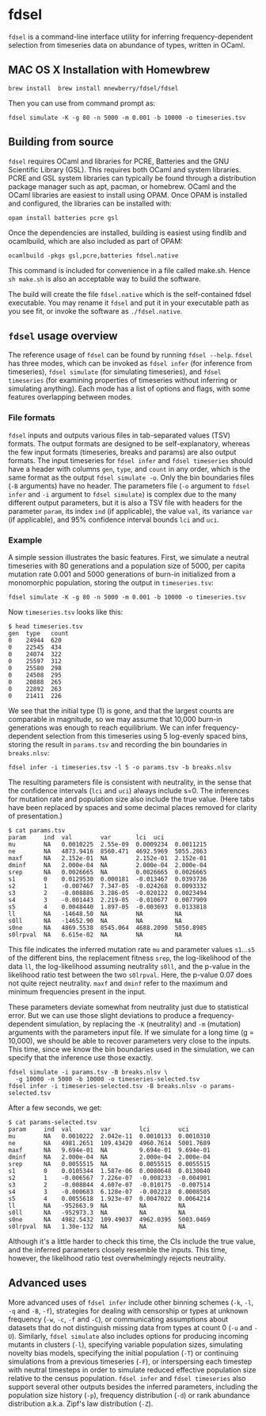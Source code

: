 # fdsel

`fdsel` is a command-line interface utility for inferring frequency-dependent
selection from timeseries data on abundance of types, written in OCaml.

## MAC OS X Installation with Homewbrew

```
brew install  brew install mnewberry/fdsel/fdsel
```
Then you can use from command prompt as:

```
fdsel simulate -K -g 80 -n 5000 -m 0.001 -b 10000 -o timeseries.tsv
```

## Building from source

`fdsel` requires OCaml and libraries for PCRE, Batteries and the GNU Scientific
Library (GSL). This requires both OCaml and system libraries. PCRE and GSL
system libraries can typically be found through a distribution package manager
such as apt, pacman, or homebrew. OCaml and the OCaml libraries are easiest to
install using OPAM. Once OPAM is installed and configured, the libraries can be
installed with:

```
opam install batteries pcre gsl
```

Once the dependencies are installed, building is easiest using findlib and
ocamlbuild, which are also included as part of OPAM:

```
ocamlbuild -pkgs gsl,pcre,batteries fdsel.native
```

This command is included for convenience in a file called make.sh. Hence `sh
make.sh` is also an acceptable way to build the software.

The build will create the file `fdsel.native` which is the self-contained fdsel
executable. You may rename it `fdsel` and put it in your executable path as you
see fit, or invoke the software as `./fdsel.native`.

## `fdsel` usage overview

The reference usage of `fdsel` can be found by running `fdsel --help`. `fdsel`
has three modes, which can be invoked as `fdsel infer` (for inference from
timeseries), `fdsel simulate` (for simulating timeseries), and `fdsel
timeseries` (for examining properties of timeseries without inferring or
simulating anything). Each mode has a list of options and flags, with some
features overlapping between modes.

### File formats 

`fdsel` inputs and outputs various files in tab-separated values (TSV) formats.
The output formats are designed to be self-explanatory, whereas the few input
formats (timeseries, breaks and params) are also output formats. The input
timeseries for `fdsel infer` and `fdsel timeseries` should have a header with
columns `gen`, `type`, and `count` in any order, which is the same format as
the output `fdsel simulate -o`. Only the bin boundaries files (`-B` arguments)
have no header. The parameters file (`-o` argument to `fdsel infer` and `-i`
argument to `fdsel simulate`) is complex due to the many different output
parameters, but it is also a TSV file with headers for the parameter `param`,
its index `ind` (if applicable), the value `val`, its variance `var` (if
applicable), and 95% confidence interval bounds `lci` and `uci`.

### Example

A simple session illustrates the basic features. First, we simulate a neutral
timeseries with 80 generations and a population size of 5000, per capita
mutation rate 0.001 and 5000 generations of burn-in initialized from a
monomorphic population, storing the output in `timeseries.tsv`:

```
fdsel simulate -K -g 80 -n 5000 -m 0.001 -b 10000 -o timeseries.tsv
```

Now `timeseries.tsv` looks like this:

```
$ head timeseries.tsv 
gen  type   count
0    24944  620
0    22545  434
0    24074  322
0    25597  312
0    25580  298
0    24508  295
0    20888  265
0    22892  263
0    21411  226
```

We see that the initial type (1) is gone, and that the largest counts are
comparable in magnitude, so we may assume that 10,000 burn-in generations was
enough to reach equilibrium.  We can infer frequency-dependent selection from
this timeseries using 5 log-evenly spaced bins, storing the result in
`params.tsv` and recording the bin boundaries in `breaks.nlsv`:

```
fdsel infer -i timeseries.tsv -l 5 -o params.tsv -b breaks.nlsv
```

The resulting parameters file is consistent with neutrality, in the sense that
the confidence intervals (`lci` and `uci`) always include s=0. The inferences
for mutation rate and population size also include the true value. (Here tabs
have been replaced by spaces and some decimal places removed for clarity of
presentation.)

```
$ cat params.tsv
param     ind  val        var       lci  uci
mu        NA   0.0010225  2.55e-09  0.0009234  0.0011215
ne        NA   4873.9416  8560.471  4692.5969  5055.2863
maxf      NA   2.152e-01  NA        2.152e-01  2.152e-01
dminf     NA   2.000e-04  NA        2.000e-04  2.000e-04
srep      NA   0.0026665  NA        0.0026665  0.0026665
s1        0    0.0129530  0.000181  -0.013467  0.0393736
s2        1    -0.007467  7.347-05  -0.024268  0.0093332
s3        2    -0.008886  3.286-05  -0.020122  0.0023494
s4        3    -0.001443  2.219-05  -0.010677  0.0077909
s5        4    0.0048440  1.897-05  -0.003693  0.0133818
ll        NA   -14648.50  NA        NA         NA
s0ll      NA   -14652.90  NA        NA         NA
s0ne      NA   4869.5538  8545.064  4688.2090  5050.8985
s0lrpval  NA   6.615e-02  NA        NA         NA
```

This file indicates the inferred mutation rate `mu` and parameter values
`s1`...`s5` of the different bins, the replacement fitness `srep`, the
log-likelihood of the data `ll`, the log-likelihood assuming neutrality `s0ll`,
and the p-value in the likelihood ratio test between the two `s0lrpval`. Here,
the p-value 0.07 does not quite reject neutrality. `maxf` and `dminf` refer to
the maximum and minimum frequencies present in the input.

These parameters deviate somewhat from neutrality just due to statistical
error. But we can use those slight deviations to produce a frequency-dependent
simulation, by replacing the `-K` (neutrality) and `-m` (mutation) arguments
with the parameters input file. If we simulate for a long time (g = 10,000), we
should be able to recover parameters very close to the inputs. This time, since
we know the bin boundaries used in the simulation, we can specify that the
inference use those exactly.

```
fdsel simulate -i params.tsv -B breaks.nlsv \
  -g 10000 -n 5000 -b 10000 -o timeseries-selected.tsv
fdsel infer -i timeseries-selected.tsv -B breaks.nlsv -o params-selected.tsv
```

After a few seconds, we get:

```
$ cat params-selected.tsv
param     ind  val        var        lci        uci
mu        NA   0.0010222  2.042e-11  0.0010133  0.0010310
ne        NA   4981.2651  109.43420  4960.7614  5001.7689
maxf      NA   9.694e-01  NA         9.694e-01  9.694e-01
dminf     NA   2.000e-04  NA         2.000e-04  2.000e-04
srep      NA   0.0055515  NA         0.0055515  0.0055515
s1        0    0.0105344  1.587e-06  0.0080648  0.0130040
s2        1    -0.006567  7.226e-07  -0.008233  -0.004901
s3        2    -0.008844  4.607e-07  -0.010175  -0.007514
s4        3    -0.000683  6.128e-07  -0.002218  0.0008505
s5        4    0.0055618  1.923e-07  0.0047022  0.0064214
ll        NA   -952663.9  NA         NA         NA
s0ll      NA   -952973.3  NA         NA         NA
s0ne      NA   4982.5432  109.49037  4962.0395  5003.0469
s0lrpval  NA   1.30e-132  NA         NA         NA
```

Although it's a little harder to check this time, the CIs include the true
value, and the inferred parameters closely resemble the inputs. This time,
however, the likelihood ratio test overwhelmingly rejects neutrality.

## Advanced uses

More advanced uses of `fdsel infer` include other binning schemes (`-k`, `-l`,
`-q` and `-B`, `-f`), strategies for dealing with censorship or types at unknown
frequency (`-w`, `-c`, `-f` and `-C`), or communicating assumptions about datasets
that do not distinguish missing data from types at count 0 (`-u` and `-U`).
Similarly, `fdsel simulate` also includes options for producing incoming
mutants in clusters (`-l`), specifying variable population sizes, simulating
novelty bias models, specifying the initial population (`-T`) or continuing
simulations from a previous timeseries (`-F`), or interspersing each timestep
with neutral timesteps in order to simulate reduced effective population size
relative to the census population. `fdsel infer` and `fdsel timeseries` also
support several other outputs besides the inferred parameters, including the
population size history (`-p`), frequency distribution (`-d`) or rank abundance
distribution a.k.a. Zipf's law distribution (`-Z`).

